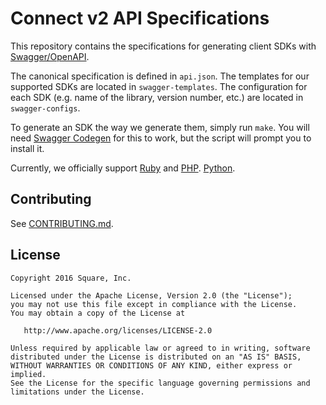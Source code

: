 Connect v2 API Specifications
=============================

This repository contains the specifications for generating client SDKs with
[Swagger/OpenAPI](http://swagger.io/).

The canonical specification is defined in `api.json`. The templates for our
supported SDKs are located in `swagger-templates`. The configuration for each
SDK (e.g. name of the library, version number, etc.) are located in
`swagger-configs`.

To generate an SDK the way we generate them, simply run `make`. You will need
[Swagger Codegen](https://github.com/swagger-api/swagger-codegen) for this to
work, but the script will prompt you to install it.

Currently, we officially support
[Ruby](https://github.com/square/connect-ruby-sdk) and
[PHP](https://github.com/square/connect-php-sdk).
[Python](https://github.com/square/connect-python-sdk).

Contributing
------------

See [CONTRIBUTING.md](./CONTRIBUTING.md).

License
-------

```
Copyright 2016 Square, Inc.

Licensed under the Apache License, Version 2.0 (the "License");
you may not use this file except in compliance with the License.
You may obtain a copy of the License at

   http://www.apache.org/licenses/LICENSE-2.0

Unless required by applicable law or agreed to in writing, software
distributed under the License is distributed on an "AS IS" BASIS,
WITHOUT WARRANTIES OR CONDITIONS OF ANY KIND, either express or implied.
See the License for the specific language governing permissions and
limitations under the License.
```
